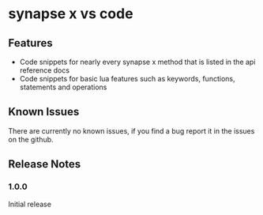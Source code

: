 # synapse x vs code

## Features

* Code snippets for nearly every synapse x method that is listed in the api reference docs
* Code snippets for basic lua features such as keywords, functions, statements and operations

## Known Issues

There are currently no known issues, if you find a bug report it in the issues on the github.

## Release Notes

### 1.0.0

Initial release
